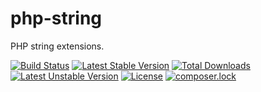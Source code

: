 # php-string


PHP string extensions.

[![Build Status](https://travis-ci.com/halnique/php-string.svg?token=XvYo9WxYGLhpW4jmB1sm&branch=develop)](https://travis-ci.com/halnique/php-string)
[![Latest Stable Version](https://poser.pugx.org/halnique/php-string/v/stable)](https://packagist.org/packages/halnique/php-string)
[![Total Downloads](https://poser.pugx.org/halnique/php-string/downloads)](https://packagist.org/packages/halnique/php-string)
[![Latest Unstable Version](https://poser.pugx.org/halnique/php-string/v/unstable)](https://packagist.org/packages/halnique/php-string)
[![License](https://poser.pugx.org/halnique/php-string/license)](https://packagist.org/packages/halnique/php-string)
[![composer.lock](https://poser.pugx.org/halnique/php-string/composerlock)](https://packagist.org/packages/halnique/php-string)
